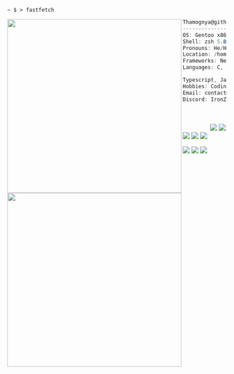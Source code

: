 ```console
~ $ > fastfetch
```



<img align="left" src="https://github-readme-stats.vercel.app/api?username=ThamognyaKodi&count_private=true&theme=dark&show_icons=true&" width="400"/>

```csharp
Thamognya@github.com
-------------------------
OS: Gentoo x86_64
Shell: zsh 5.8.1
Pronouns: He/Him
Location: /home/thamognya
Frameworks: NextJs
Languages: C, C++, Rust, Python,
```

<img align="left" src="https://github-readme-stats.vercel.app/api/top-langs/?username=ThamognyaKodi&langs_count=10&hide=shell&theme=dark" width="400" />

```csharp
Typescript, Javascript
Hobbies: Coding, & Manga Reading
Email: contact@thamognya.com
Discord: IronZoom#5805
```
<p align="left">
   &nbsp; &nbsp; &nbsp; &nbsp; &nbsp; &nbsp; &nbsp; &nbsp; &nbsp; &nbsp; &nbsp; &nbsp; &nbsp; 
   &nbsp; &nbsp; &nbsp; &nbsp; &nbsp; &nbsp; &nbsp; &nbsp; &nbsp; &nbsp; &nbsp; &nbsp; &nbsp; 
   &nbsp; &nbsp; &nbsp; &nbsp; &nbsp; &nbsp; &nbsp; &nbsp;
  <img src="https://singlecolorimage.com/get/F28FAD/25x20" />
  <img src="https://singlecolorimage.com/get/ABE9B3/25x20" />
  <img src="https://singlecolorimage.com/get/B5E8E0/25x20" />
  <img src="https://singlecolorimage.com/get/96CDFB/25x20" />
  <img src="https://singlecolorimage.com/get/89DCEB/25x20" />
</p>
<div align="left">
   <img src="https://github-readme-stats.vercel.app/api/pin/?username=ThamognyaKodi&repo=meaty-rust-kernel&theme=dark" />
   <img src="https://github-readme-stats.vercel.app/api/pin/?username=ThamognyaKodi&repo=meaty-c-kernel&theme=dark" />
   <img src="https://github-readme-stats.vercel.app/api/pin/?username=ThamognyaKodi&repo=GCC-Cross-Compiler&theme=dark" />
</div>
